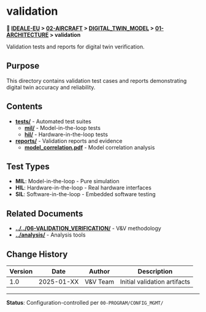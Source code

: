 # validation

**📍 [IDEALE-EU](../../../../) > [02-AIRCRAFT](../../../) > [DIGITAL_TWIN_MODEL](../../) > [01-ARCHITECTURE](../) > validation**

Validation tests and reports for digital twin verification.

## Purpose

This directory contains validation test cases and reports demonstrating digital twin accuracy and reliability.

## Contents

- **[tests/](tests/)** - Automated test suites
  - **[mil/](tests/mil/)** - Model-in-the-loop tests
  - **[hil/](tests/hil/)** - Hardware-in-the-loop tests
- **[reports/](reports/)** - Validation reports and evidence
  - **[model_correlation.pdf](reports/model_correlation.pdf)** - Model correlation analysis

## Test Types

- **MIL**: Model-in-the-loop - Pure simulation
- **HIL**: Hardware-in-the-loop - Real hardware interfaces
- **SIL**: Software-in-the-loop - Embedded software testing

## Related Documents

- **[../../06-VALIDATION_VERIFICATION/](../../06-VALIDATION_VERIFICATION/)** - V&V methodology
- **[../analysis/](../analysis/)** - Analysis tools

## Change History

| Version | Date | Author | Description |
|---------|------|--------|-------------|
| 1.0 | 2025-01-XX | V&V Team | Initial validation artifacts |

---

**Status**: Configuration-controlled per `00-PROGRAM/CONFIG_MGMT/`
